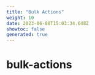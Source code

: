```yaml
---
title: "Bulk Actions"
weight: 10
date: 2023-06-08T15:03:34.648Z
showtoc: false
generated: true
---
```

<!-- This file was generated from the Vendure source. Do not modify. Instead, re-run the "docs:build" script -->


# bulk-actions
